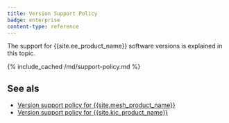 ```yaml
---
title: Version Support Policy
badge: enterprise
content-type: reference
---
```


The support for {{site.ee_product_name}} software versions is explained in this topic.

{% include_cached /md/support-policy.md %}

## See als

* [Version support policy for {{site.mesh_product_name}}](/mesh/latest/support-policy)
* [Version support policy for {{site.kic_product_name}}](/kubernetes-ingress-controller/latest/support-policy)
